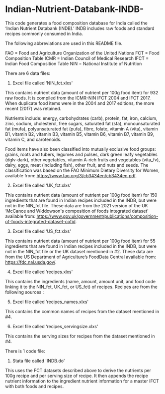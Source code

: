 # Indian-Nutrient-Databank-INDB-
This code generates a food composition database for India called the ‘Indian Nutrient Databank (INDB).’ INDB includes raw foods and standard recipes commonly consumed in India. 

The following abbreviations are used in this README file.

FAO = Food and Agriculture Organization of the United Nations 
FCT = Food Composition Table
ICMR = Indian Council of Medical Research
IFCT = Indian Food Composition Table
NIN = National Institute of Nutrition

There are 6 data files:

1. Excel file called ‘NIN_fct.xlxs'

This contains nutrient data (amount of nutrient per 100g food item) for 932 raw foods. It is compiled from the ICMR-NIN IFCT 2004 and IFCT 2017. When duplicate food items were in the 2004 and 2017 editions, the more recent (2017) was retained. 

Nutrients include: energy, carbohydrates (carb), protein, fat, iron, calcium, zinc, sodium, cholesterol, free sugars, saturated fat (sfa), monounsaturated fat (mufa), polyunsaturated fat (pufa), fibre, folate, vitamin A (vita), vitamin B1, vitamin B2, vitamin B3, vitamin B5, vitamin B6, vitamin B7, vitamin B9, vitamin C, and carotenoids. 

Food items have also been classified into mutually exclusive food groups: grains, roots and tubers, legumes and pulses, dark green leafy vegetables (dglv-dark), other vegetables, vitamin A-rich fruits and vegetables (vita_fv), dairy, eggs, meat (including fish), other fruit, and nuts and seeds. The classification was based on the FAO Minimum Dietary Diversity for Women, available from: https://www.fao.org/3/cb3434en/cb3434en.pdf. 

2. Excel file called ‘UK_fct.xlxs'

This contains nutrient data (amount of nutrient per 100g food item) for 150 ingredients that are found in Indian recipes included in the INDB, but were not in the NIN_fct file. These data are from the 2021 version of the UK ‘McCance and Widdowson's composition of foods integrated dataset’ available from: https://www.gov.uk/government/publications/composition-of-foods-integrated-dataset-cofid. 

3. Excel file called ‘US_fct.xlxs'

This contains nutrient data (amount of nutrient per 100g food item) for 55 ingredients that are found in Indian recipes included in the INDB, but were not in the NIN_fct file or the UK dataset mentioned in #2. These data are from the US Department of Agriculture’s FoodData Central available from: https://fdc.nal.usda.gov/. 

4. Excel file called ‘recipes.xlxs'

This contains the ingredients (name, amount, amount unit, and food code linking it to the NIN_fct, UK_fct, or US_fct) of recipes. Recipes are from the following sources :

5. Excel file called ‘recipes_names.xlxs'

This contains the common names of recipes from the dataset mentioned in #4.


6. Excel file called ‘recipes_servingsize.xlxs'

This contains the serving sizes for recipes from the dataset mentioned in #4.

There is 1 code file:
1. Stata file called 'INDB.do'

This uses the FCT datasets described above to derive the nutrients per 100g recipe and per serving size of recipe. It then appends the recipe nutrient information to the ingredient nutrient information for a master IFCT with both foods and recipes. 

